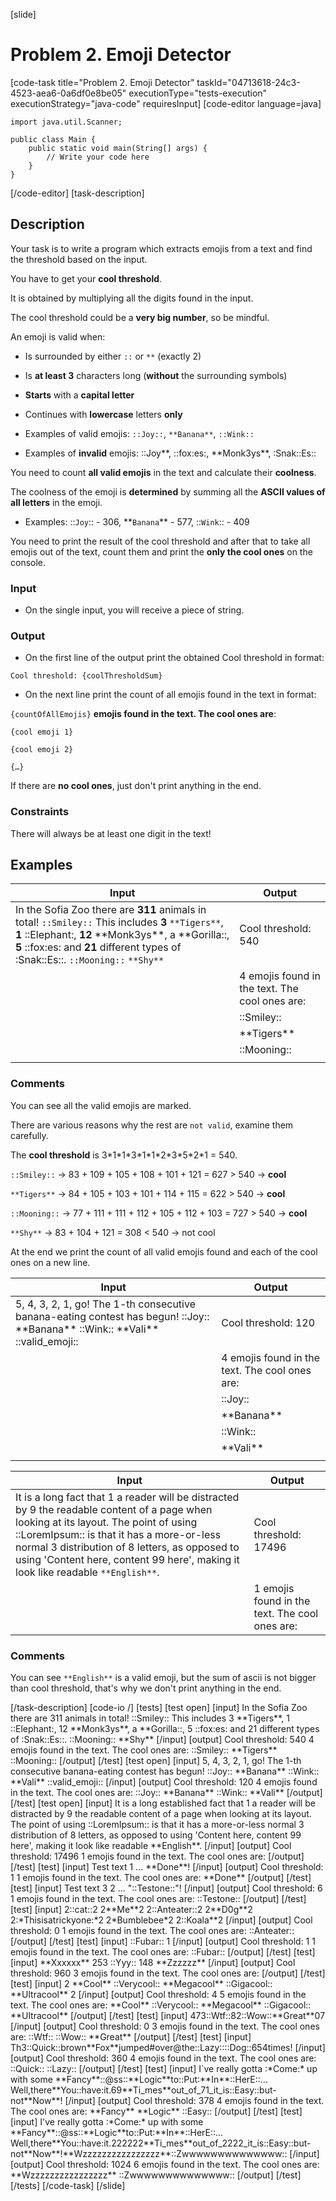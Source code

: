[slide]
# Problem 2. Emoji Detector
[code-task title="Problem 2. Emoji Detector" taskId="04713618-24c3-4523-aea6-0a6df0e8be05" executionType="tests-execution" executionStrategy="java-code" requiresInput]
[code-editor language=java]
```
import java.util.Scanner;

public class Main {
    public static void main(String[] args) {
        // Write your code here
    }
}
```
[/code-editor]
[task-description]
## Description
Your task is to write a program which extracts emojis from a text and find the threshold based on the input.

You have to get your **cool threshold**.

It is obtained by multiplying all the digits found in the input.

The cool threshold could be a **very big number**, so be mindful.

An emoji is valid when:

- Is surrounded by either `::` or `**` (exactly 2)

- Is **at least 3** characters long (**without** the surrounding symbols)

- **Starts** with a **capital letter**

- Continues with **lowercase** letters **only**

- Examples of valid emojis: `::Joy::`, `**Banana**`, `::Wink::`

- Examples of **invalid** emojis: \:\:Joy\*\*, \:\:fox:es\:, \*\*Monk3ys\*\*, \:Snak\:\:Es\:\:

You need to count **all valid emojis** in the text and calculate their **coolness**.

The coolness of the emoji is **determined** by summing all the **ASCII values of all letters** in the emoji.

- Examples: \:\:`Joy`\:\: - 306, \*\*`Banana`\*\* - 577, \:\:`Wink`\:\: - 409

You need to print the result of the cool threshold and after that to take all emojis out of the text, count them and print the **only the cool ones** on the console.

### Input

- On the single input, you will receive a piece of string.

### Output

- On the first line of the output print the obtained Cool threshold in format:

`Cool threshold: {coolThresholdSum}`

- On the next line print the count of all emojis found in the text in format:

`{countOfAllEmojis}` **emojis found in the text. The cool ones are**:

`{cool emoji 1}`

`{cool emoji 2}`

`{…}`

If there are **no cool ones**, just don't print anything in the end.

### Constraints

There will always be at least one digit in the text!


## Examples
| **Input** | **Output** |
| --- | --- |
| In the Sofia Zoo there are **311** animals in total\! `::Smiley::` This includes **3** `**Tigers**`, **1** \:\:Elephant\:, **12** \*\*Monk3ys\*\*, a \*\*Gorilla\:\:, **5** \:\:fox\:es\: and **21** different types of \:Snak\:\:Es\:\:\. `::Mooning::` `**Shy**` | Cool threshold: 540 |
|  | 4 emojis found in the text. The cool ones are: |
|  | \:\:Smiley\:\:  |
|  | \*\*Tigers\*\*  |
|  | \:\:Mooning\:\: |
|  |  |

### Comments

You can see all the valid emojis are marked.

There are various reasons why the rest are `not valid`, examine them carefully.

The **cool threshold** is 3\*1\*1\*3\*1\*1\*2\*3\*5\*2\*1 = 540.

`::Smiley::` -\> 83 + 109 + 105 + 108 + 101 + 121 = 627 \> 540 -\> **cool**

`**Tigers**` -\> 84 + 105 + 103 + 101 + 114 + 115 = 622 \> 540 -\> **cool**

`::Mooning::` -\> 77 + 111 + 111 + 112 + 105 + 112 + 103 = 727 \> 540 -\> **cool**

`**Shy**` \-\> 83 + 104 + 121 = 308 \< 540 \-\> not cool

At the end we print the count of all valid emojis found and each of the cool ones on a new line.


| **Input** | **Output** |
| --- | --- |
| 5, 4, 3, 2, 1, go\! The 1\-th consecutive banana\-eating contest has begun\! \:\:Joy:: \*\*Banana\*\* \:\:Wink\:\: \*\*Vali\*\* \:\:valid_emoji\:\: | Cool threshold: 120 |
|  | 4 emojis found in the text. The cool ones are: |
|  | \:\:Joy\:\: |
|  | \*\*Banana\*\* |
|  | \:\:Wink\:\: |
|  | \*\*Vali\*\* |
|  |  |

| **Input** | **Output** |
| --- | --- |
| It is a long fact that 1 a reader will be distracted by 9 the readable content of a page when looking at its layout. The point of using \:\:LoremIpsum\:\: is that it has a more-or-less normal 3 distribution of 8 letters, as opposed to using 'Content here, content 99 here', making it look like readable `**English**`. | Cool threshold: 17496 |
|  | 1 emojis found in the text. The cool ones are: |

### Comments

You can see `**English**` is a valid emoji, but the sum of ascii is not bigger than cool threshold, that's why we don't print anything in the end.

[/task-description]
[code-io /]
[tests]
[test open]
[input]
In the Sofia Zoo there are 311 animals in total! \:\:Smiley\:\: This includes 3 \*\*Tigers\*\*, 1 \:\:Elephant\:, 12 \*\*Monk3ys\*\*, a \*\*Gorilla\:\:, 5 \:\:fox\:es\: and 21 different types of \:Snak\:\:Es\:\:. \:\:Mooning\:\: \*\*Shy\*\*
[/input]
[output]
Cool threshold: 540
4 emojis found in the text. The cool ones are:
\:\:Smiley\:\:
\*\*Tigers\*\*
\:\:Mooning\:\:
[/output]
[/test]
[test open]
[input]
5, 4, 3, 2, 1, go! The 1-th consecutive banana-eating contest has begun! \:\:Joy\:\: \*\*Banana\*\* \:\:Wink\:\: \*\*Vali\*\* \:\:valid_emoji\:\:
[/input]
[output]
Cool threshold: 120
4 emojis found in the text. The cool ones are:
\:\:Joy\:\:
\*\*Banana\*\*
\:\:Wink\:\:
\*\*Vali\*\*
[/output]
[/test]
[test open]
[input]
It is a long established fact that 1 a reader will be distracted by 9 the readable content of a page when looking at its layout. The point of using \:\:LoremIpsum\:\: is that it has a more-or-less normal 3 distribution of 8 letters, as opposed to using 'Content here, content 99 here', making it look like readable \*\*English\*\*.
[/input]
[output]
Cool threshold: 17496
1 emojis found in the text. The cool ones are:
[/output]
[/test]
[test]
[input]
Test text 1 ... \*\*Done\*\*!
[/input]
[output]
Cool threshold: 1
1 emojis found in the text. The cool ones are:
\*\*Done\*\*
[/output]
[/test]
[test]
[input]
Test text 3 2 ... "\:\:Testone\:\:"!
[/input]
[output]
Cool threshold: 6
1 emojis found in the text. The cool ones are:
\:\:Testone\:\:
[/output]
[/test]
[test]
[input]
2\:\:cat\:\:2 2\*\*Me\*\*2 2\:\:Anteater\:\:2 2\*\*D0g\*\*2 2\:\*Thisisatrickyone\:\*2 2\*Bumblebee\*2 2\:\:Koala\*\*2
[/input]
[output]
Cool threshold: 0
1 emojis found in the text. The cool ones are:
\:\:Anteater\:\:
[/output]
[/test]
[test]
[input]
\:\:Fubar\:\: 1
[/input]
[output]
Cool threshold: 1
1 emojis found in the text. The cool ones are:
\:\:Fubar\:\:
[/output]
[/test]
[test]
[input]
\*\*Xxxxxx\*\* 253 \:\:Yyy\:\: 148 \*\*Zzzzzz\*\*
[/input]
[output]
Cool threshold: 960
3 emojis found in the text. The cool ones are:
[/output]
[/test]
[test]
[input]
2 \*\*Cool\*\* \:\:Verycool\:\: \*\*Megacool\*\* \:\:Gigacool\:\: \*\*Ultracool\*\* 2
[/input]
[output]
Cool threshold: 4
5 emojis found in the text. The cool ones are:
\*\*Cool\*\*
\:\:Verycool\:\:
\*\*Megacool\*\*
\:\:Gigacool\:\:
\*\*Ultracool\*\*
[/output]
[/test]
[test]
[input]
473\:\:Wtf\:\:82\:\:Wow\:\:\*\*Great\*\*07
[/input]
[output]
Cool threshold: 0
3 emojis found in the text. The cool ones are:
\:\:Wtf\:\:
\:\:Wow\:\:
\*\*Great\*\*
[/output]
[/test]
[test]
[input]
Th3\:\:Quick\:\:brown\*\*Fox\*\*jumped\#over@the\:\:Lazy\:\:\:\:Dog\:\:654times!
[/input]
[output]
Cool threshold: 360
4 emojis found in the text. The cool ones are:
\:\:Quick\:\:
\:\:Lazy\:\:
[/output]
[/test]
[test]
[input]
I`ve really gotta \:\*Come\:\* up with some \*\*Fancy\*\*\:\:@ss\:\:\*\*Logic\*\*to\:\:Put:\*\*In\*\*\:\:HerE\:\:... Well,there\*\*You\:\:have\:it.69\*\*Ti_mes\*\*out_of_71_it_is\:\:Easy\:\:but-not\*\*Now\*\*!
[/input]
[output]
Cool threshold: 378
4 emojis found in the text. The cool ones are:
\*\*Fancy\*\*
\*\*Logic\*\*
\:\:Easy\:\:
[/output]
[/test]
[test]
[input]
I've really gotta \:\*Come\:\* up with some \*\*Fancy\*\*\:\:@ss\:\:\*\*Logic\*\*to\:\:Put\:\*\*In\*\*\:\:HerE\:\:\.\.\. Well,there\*\*You\:\:have\:it.222222\*\*Ti_mes\*\*out_of_2222_it_is\:\:Easy\:\:but-not\*\*Now\*\*!\*\*Wzzzzzzzzzzzzzzzz\*\*\:\:Zwwwwwwwwwwwwww\:\:
[/input]
[output]
Cool threshold: 1024
6 emojis found in the text. The cool ones are:
\*\*Wzzzzzzzzzzzzzzzz\*\*
\:\:Zwwwwwwwwwwwwww\:\:
[/output]
[/test]
[/tests]
[/code-task]
[/slide]